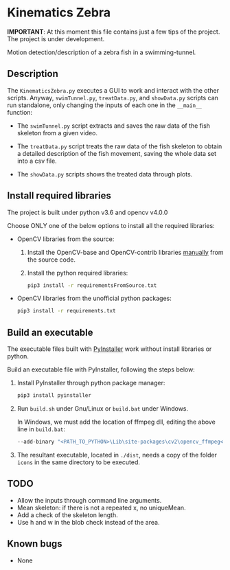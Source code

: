 # Kinematics Zebra

**IMPORTANT**: At this moment this file contains just a few tips of the project. The project is under development.

Motion detection/description of a zebra fish in a swimming-tunnel. 

## Description

The `KinematicsZebra.py` executes a GUI to work and interact with the other scripts. Anyway, `swimTunnel.py`, `treatData.py`, and `showData.py` scripts can run standalone, only changing the inputs of each one in the `__main__` function:

* The `swimTunnel.py` script extracts and saves the raw data of the fish skeleton from a given video.

* The `treatData.py` script treats the raw data of the fish skeleton to obtain a detailed description of the fish movement, saving the whole data set into a csv file.

* The `showData.py` scripts shows the treated data through plots.

## Install required libraries

The project is built under python v3.6 and opencv v4.0.0

Choose ONLY one of the below options to install all the required libraries:

* OpenCV libraries from the source:
  1. Install the OpenCV-base and OpenCV-contrib libraries [manually](https://docs.opencv.org/3.4.5/d7/d9f/tutorial_linux_install.html) from the source code. 

  2. Install the python required libraries:
      ```bash
      pip3 install -r requirementsFromSource.txt
      ```
* OpenCV libraries from the unofficial python packages:
    ```bash
    pip3 install -r requirements.txt
    ```
## Build an executable

The executable files built with [PyInstaller](http://www.pyinstaller.org/) work without install libraries or python.

Build an executable file with PyInstaller, following the steps below:

1. Install PyInstaller through python package manager:

   ```bash
   pip3 install pyinstaller
   ```

2. Run `build.sh` under Gnu/Linux or `build.bat` under Windows.
    
    In Windows, we must add the location of ffmpeg dll, editing the above line in `build.bat`:
    ```bash
    --add-binary "<PATH_TO_PYTHON>\Lib\site-packages\cv2\opencv_ffmpeg<VERSION_ARCH>.dll;."
    ```

3. The resultant executable, located in `./dist`, needs a copy of the folder `icons` in the same directory to be executed.

## TODO

- Allow the inputs through command line arguments.
- Mean skeleton: if there is not a repeated x, no uniqueMean.
- Add a check of the skeleton length.
- Use h and w in the blob check instead of the area.

## Known bugs

+ None